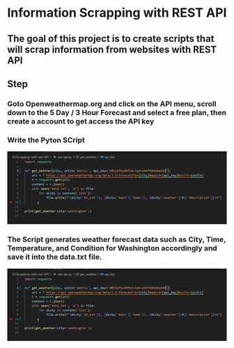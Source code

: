 #  Information Scrapping with REST API

## The goal of this project is to create scripts that will scrap information from websites with REST API

## Step
### Goto Openweathermap.org and click on the API menu, scroll down to the 5 Day / 3 Hour Forecast and select a free plan, then create a account  to get access the API key 
### Write the Pyton SCript
![Text ](./images/scrip-api.png)

### The Script generates weather forecast data such as City, Time, Temperature, and Condition for Washington accordingly and save it into the  data.txt file.
![Text ](./images/scrip-api.png)